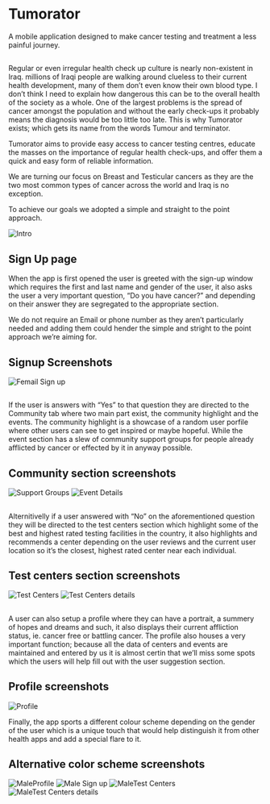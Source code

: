 # Tumorator
A mobile application designed to make cancer testing and treatment a less painful journey.

##

Regular or even irregular health check up culture is nearly non-existent in Iraq. millions of Iraqi people are walking around clueless to their current health development, many of them don’t even know their own blood type. I don’t think I need to explain how dangerous this can be to the overall health of the society as a whole.
One of the largest problems is the spread of cancer amongst the population and without the early check-ups it probably means the diagnosis would be too little too late.
This is why Tumorator exists; which gets its name from the words Tumour and terminator.

Tumorator aims to provide easy access to cancer testing centres, educate the masses on the importance of regular health check-ups, and offer them a quick and easy form of reliable information.

We are turning our focus on Breast and Testicular cancers as they are the two most common types of cancer across the world and Iraq is no exception.

To achieve our goals we adopted a simple and straight to the point approach.

![Intro](https://user-images.githubusercontent.com/129291090/228602753-3909e75d-493b-468c-aefc-a8a83bcb2dbe.png)

## Sign Up page

When the app is first opened the user is greeted with the sign-up window which requires the first and last name and gender of the user, it also asks the user a very important question, “Do you have cancer?” and depending on their answer they are segregated to the appropriate section.

We do not require an Email or phone number as they aren’t particularly needed and adding them could hender the simple and stright to the point approach we’re aiming for.

## Signup Screenshots

![Femail Sign up](https://user-images.githubusercontent.com/129291090/228602835-c9f76d37-19ed-4762-8140-cb76d0b65e0a.png)

##

If the user is answers with “Yes” to that question they are directed to the Community tab where two main part exist, the community highlight and the events.
The community highlight is a showcase of a random user porfile where other users can see to get inspired or maybe hopeful.
While the event section has a slew of community support groups for people already afflicted by cancer or effected by it in anyway possible.

## Community section screenshots

![Support Groups](https://user-images.githubusercontent.com/129291090/228611230-c334c70a-3a37-4d39-9886-89c32989d388.png)
![Event Details](https://user-images.githubusercontent.com/129291090/228611274-afd2e5cb-f173-4f31-90f9-dd7f2154ffe7.png)

##

Alternitivelly if a user answered with “No” on the aforementioned question they will be directed to the test centers section which highlight some of the best and highest rated testing facilities in the country, it also highlights and recommends a center depending on the user reviews and the current user location so it’s the closest, highest rated center near each individual.


## Test centers section screenshots

![Test Centers](https://user-images.githubusercontent.com/129291090/228611843-dbade4c0-5324-4f71-9ee7-e8a3f83fd0eb.png)
![Test Centers details](https://user-images.githubusercontent.com/129291090/228612138-2b1ec652-358e-4d6b-8626-faf682e69cd8.png)

##

A user can also setup a profile where they can have a portrait, a summery of hopes and dreams and such, it also displays their current affliction status, ie. cancer free or battling cancer.
The profile also houses a very important function; because all the data of centers and events are maintained and entered by us it is almost certin that we’ll miss some spots which the users will help fill out with the user suggestion section.


## Profile screenshots

![Profile](https://user-images.githubusercontent.com/129291090/228612367-832136d2-433b-49d9-ab74-6679aa35ce43.png)


Finally, the app sports a different colour scheme depending on the gender of the user which is a unique touch that would help distinguish it from other health apps and add a special flare to it.

## Alternative color scheme screenshots

![MaleProfile](https://user-images.githubusercontent.com/129291090/228612712-8b21ddfe-a7a0-42ef-892f-0f45dcb22e99.png)
![Male Sign up](https://user-images.githubusercontent.com/129291090/228612756-06101b53-67ed-42e7-9795-d82b7cbaaa1a.png)
![MaleTest Centers](https://user-images.githubusercontent.com/129291090/228612800-57c6a9a3-2c47-4838-860f-0b19283da978.png)
![MaleTest Centers details](https://user-images.githubusercontent.com/129291090/228612848-aa956c04-dbba-4fb9-8683-c4aef427cf25.png)
